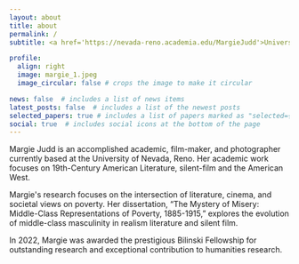 ```yaml
---
layout: about
title: about
permalink: /
subtitle: <a href='https://nevada-reno.academia.edu/MargieJudd'>University Of Nevada Reno</a> 

profile:
  align: right
  image: margie_1.jpeg
  image_circular: false # crops the image to make it circular

news: false  # includes a list of news items
latest_posts: false  # includes a list of the newest posts
selected_papers: true # includes a list of papers marked as "selected={true}"
social: true  # includes social icons at the bottom of the page
---
```


Margie Judd is an accomplished academic, film-maker, and photographer currently based at the University of Nevada, Reno.  Her academic work focuses on 19th-Century American Literature, silent-film and the American West. 

Margie's research focuses on the intersection of literature, cinema, and societal views on poverty. Her dissertation, “The Mystery of Misery: Middle-Class Representations of Poverty, 1885-1915,” explores the evolution of middle-class masculinity in realism literature and silent film. 

In 2022, Margie was awarded the prestigious Bilinski Fellowship for outstanding  research and exceptional contribution to humanities research. 
